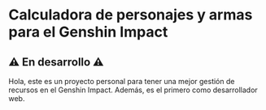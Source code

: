 # Calculadora de personajes y armas para el Genshin Impact

## ⚠️ En desarrollo ⚠️

Hola, este es un proyecto personal para tener una mejor gestión de recursos en el Genshin Impact. Además, es el primero como desarrollador web.
